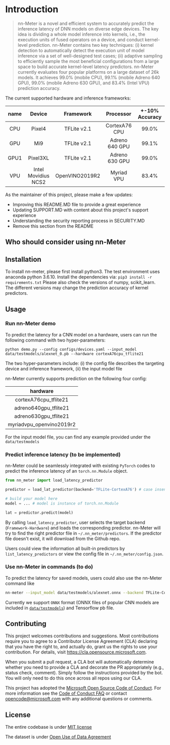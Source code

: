 # Introduction

>nn-Meter is a novel and efficient system to accurately predict the inference latency of DNN models on diverse edge devices. The key idea is dividing a whole model inference into kernels, i.e., the execution units of fused operators on a device, and conduct kernel-level prediction. 
nn-Meter contains two key techniques: (i) kernel detection to automatically detect the execution unit of model inference via a set of well-designed test cases; (ii) adaptive sampling to efficiently sample the most beneficial configurations from a large space to build accurate kernel-level latency predictors.
nn-Meter currently evaluates four popular platforms on a large dataset of 26k models. It achieves 99.0% (mobile CPU), 99.1% (mobile Adreno 640 GPU), 99.0% (mobile Adreno 630 GPU), and 83.4% (Intel VPU) prediction accuracy.

The current supported hardware and inference frameworks:

| name |        Device       |    Framework   |    Processor   | +-10%  Accuracy |
|:----:|:-------------------:|:--------------:|:--------------:|:------------------:|
|  CPU |        Pixel4       |   TFLite v2.1  |  CortexA76 CPU |        99.0%       |
|  GPU |         Mi9         |   TFLite v2.1  | Adreno 640 GPU |        99.1%       |
| GPU1 |       Pixel3XL      |   TFLite v2.1  | Adreno 630 GPU |        99.0%       |
|  VPU | Intel Movidius NCS2 | OpenVINO2019R2 |   Myriad VPU   |        83.4%       |

As the maintainer of this project, please make a few updates:

- Improving this README.MD file to provide a great experience
- Updating SUPPORT.MD with content about this project's support experience
- Understanding the security reporting process in SECURITY.MD
- Remove this section from the README

## Who should consider using nn-Meter

## Installation

To install nn-meter, please first install python3. The test environment uses anaconda python 3.6.10. Install the dependencies via: 
`pip3 install -r requirements.txt`
Please also check the versions of numpy, scikit_learn. The different versions may change the prediction accuracy of kernel predictors. 

## Usage

### Run nn-Meter demo
To predict the latency for a CNN model on a hardware, users can run the following command with two hyper-parameters:
```
python demo.py --config configs/devices.yaml --input_model data/testmodels/alexnet_0.pb --hardware cortexA76cpu_tflite21
```
The two hyper-parameters include: (i) the config file describes the targeting device and inference framework, (ii) the input model file

nn-Meter currently supports prediction on the following four config:

|   hardware     |
|:-------------------:|
|        cortexA76cpu_tflite21       | 
|         adreno640gpu_tflite21         |  
|       adreno630gpu_tflite21      |   
| myriadvpu_openvino2019r2 | 

For the input model file, you can find any example provided under the `data/testmodels`




### Predict inference latency (to be implemented)
nn-Meter could be seamlessly integrated with existing `PyTorch` codes to predict the inference latency of an `torch.nn.Module` object. 
```python
from nn_meter import load_latency_predictor

predictor = load_lat_predictor(backend='TFLite-CortexA76') # case insensitive in backend

# build your model here
model = ... # model is instance of torch.nn.Module

lat = predictor.predict(model)
```
By calling `load_latency_predictor`, user selects the target backend (`Framework-Hardware`) and loads the corresponding predictor. nn-Meter will try to find the right predictor file in `~/.nn_meter/predictors`. If the predictor file doesn't exist, it will download from the Github repo. 

Users could view the information all built-in predictors by `list_latency_predictors` or view the config file in `~/.nn_meter/config.json`.

### Use nn-Meter in commands (to do)
To predict the latency for saved models, users could also use the nn-Meter command like 

```bash
nn-meter --input_model data/testmodels/alexnet.onnx --backend TFLite-CortexA76
```
Currently we support `ONNX` format (ONNX files of popular CNN models are included in [`data/testmodels`](data/testmodels)) and Tensorflow pb file. 

## Contributing

This project welcomes contributions and suggestions.  Most contributions require you to agree to a
Contributor License Agreement (CLA) declaring that you have the right to, and actually do, grant us
the rights to use your contribution. For details, visit https://cla.opensource.microsoft.com.

When you submit a pull request, a CLA bot will automatically determine whether you need to provide
a CLA and decorate the PR appropriately (e.g., status check, comment). Simply follow the instructions
provided by the bot. You will only need to do this once across all repos using our CLA.

This project has adopted the [Microsoft Open Source Code of Conduct](https://opensource.microsoft.com/codeofconduct/).
For more information see the [Code of Conduct FAQ](https://opensource.microsoft.com/codeofconduct/faq/) or
contact [opencode@microsoft.com](mailto:opencode@microsoft.com) with any additional questions or comments.

## License
The entire codebase is under [MIT license](https://github.com/microsoft/nn-Meter/blob/main/LICENSE) 

The dataset is under [Open Use of Data Agreement](https://github.com/Community-Data-License-Agreements/Releases/blob/main/O-UDA-1.0.md)

